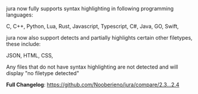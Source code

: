jura now fully supports syntax highlighting in following programming languages:

C,
C++,
Python,
Lua,
Rust,
Javascript,
Typescript,
C#,
Java,
GO,
Swift,

jura now also support detects and partially highlights certain other filetypes, these include:

JSON,
HTML,
CSS,

Any files that do not have syntax highlighting are not detected and will display "no filetype detected"

**Full Changelog**: https://github.com/Nooberieno/jura/compare/2.3...2.4